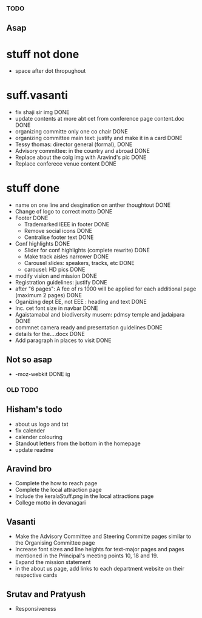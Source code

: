 ### TODO 

## Asap

# stuff not done
- space after dot thropughout

# suff.vasanti
- fix shaji sir img DONE
- update contents at more abt cet from conference page content.doc DONE
- organizing committe only one co chair  DONE
- organizing committee main text: justify and make it in a card DONE
- Tessy thomas: director general (formal), DONE
- Advisory committee: in the country and abroad  DONE
- Replace about the colg img with Aravind's pic DONE
- Replace conferece venue content DONE

# stuff done

- name on one line and desgination on anther thoughtout DONE
- Change of logo to correct motto DONE
- Footer DONE
    - Trademarked IEEE in footer DONE
    - Remove social icons DONE
    - Centralise footer text DONE
- Conf highlights DONE
    - Slider for conf highlights (complete rewrite) DONE
    - Make track aisles narrower DONE
    - Carousel slides: speakers, tracks, etc DONE
    - carousel: HD pics DONE
- modify vision and mission DONE
- Registration guidelines: justify DONE
- after  "6 pages": A fee of rs 1000 will be applied for each additional page (maximum 2 pages) DONE
- Oganizing dept EE, not EEE : heading and text DONE
- Inc. cet font size in navbar DONE
- Agaistamabal and biodiversity musem: pdmsy temple and jadaipara DONE
- commnet camera ready and presentation guidelines DONE
- details for the....docx DONE
- Add paragraph in places to visit DONE

## Not so asap

- -moz-webkit DONE ig









### OLD TODO

## Hisham's todo

- about us logo and txt
- fix calender
- calender colouring
- Standout letters from the bottom in the homepage
- update readme

## Aravind bro

- Complete the how to reach page
- Complete the local attraction page
- Include the keralaStuff.png in the local attractions page
- College motto in devanagari

## Vasanti

- Make the Advisory Committee and Steering Committe pages similar to the Organising Committee page
- Increase font sizes and line heights for text-major pages and pages mentioned in the Principal's meeting points 10, 18 and 19.
- Expand the mission statement
- in the about us page, add links to each department website on their respective cards

## Srutav and Pratyush

- Responsiveness
